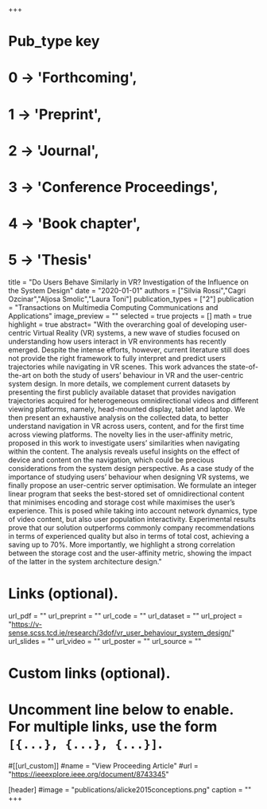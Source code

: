 +++
# Pub_type key
# 0 -> 'Forthcoming',
# 1 -> 'Preprint',
# 2 -> 'Journal',
# 3 -> 'Conference Proceedings',
# 4 -> 'Book chapter',
# 5 -> 'Thesis'

title = "Do Users Behave Similarly in VR? Investigation of the Influence on the System Design"
date = "2020-01-01"
authors = ["Silvia Rossi","Cagri Ozcinar","Aljosa Smolic","Laura Toni"]
publication_types = ["2"]
publication = "Transactions on Multimedia Computing Communications and Applications"
image_preview = ""
selected = true
projects = []
math = true
highlight = true
abstract= "With the overarching goal of developing user-centric Virtual Reality (VR) systems, a new wave of studies focused on understanding how users interact in VR environments has recently emerged. Despite the intense efforts, however, current literature still does not provide the right framework to fully interpret and predict users trajectories while navigating in VR scenes. This work advances the state-of-the-art on both the study of users’ behaviour in VR and the user-centric system design. In more details, we complement current datasets by presenting the first publicly available dataset that provides navigation trajectories acquired for heterogeneous omnidirectional videos and different viewing platforms, namely, head-mounted display, tablet and laptop. We then present an exhaustive analysis on the collected data, to better understand navigation in VR across users, content, and for the first time across viewing platforms. The novelty lies in the user-affinity metric, proposed in this work to investigate users’ similarities when navigating within the content. The analysis reveals useful insights on the effect of device and content on the navigation, which could be precious considerations from the system design perspective. As a case study of the importance of studying users’ behaviour when designing VR systems, we finally propose an user-centric server optimisation. We formulate an integer linear program that seeks the best-stored set of omnidirectional content that minimises encoding and storage cost while maximises the user’s experience. This is posed while taking into account network dynamics, type of video content, but also user population interactivity. Experimental results prove that our solution outperforms commonly company recommendations in terms of experienced quality but also in terms of total cost, achieving a saving up to 70%. More importantly, we highlight a strong correlation between the storage cost and the user-affinity metric, showing the impact of the latter in the system architecture design."

# Links (optional).
url_pdf = ""
url_preprint = ""
url_code = ""
url_dataset = ""
url_project = "https://v-sense.scss.tcd.ie/research/3dof/vr_user_behaviour_system_design/"
url_slides = ""
url_video = ""
url_poster = ""
url_source = ""

# Custom links (optional).
#   Uncomment line below to enable. For multiple links, use the form `[{...}, {...}, {...}]`.
#[[url_custom]]
#name = "View Proceeding Article"
#url = "https://ieeexplore.ieee.org/document/8743345"

[header]
#image = "publications/alicke2015conceptions.png"
caption = ""
+++


